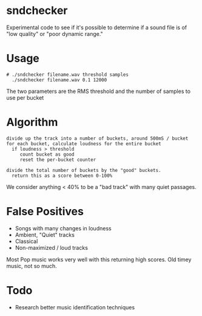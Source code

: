# sndchecker
Experimental code to see if it's possible to determine if a sound file is of "low quality" or "poor dynamic range."

# Usage
```
# ./sndchecker filename.wav threshold samples
  ./sndchecker filename.wav 0.1 12000
```

The two parameters are the RMS threshold and the number of samples to use per bucket


# Algorithm
```
divide up the track into a number of buckets, around 500mS / bucket
for each bucket, calculate loudness for the entire bucket
  if loudness > threshold                                                                                     
     count bucket as good
     reset the per-bucket counter                                                                                

divide the total number of buckets by the "good" buckets.                                                 
  return this as a score between 0-100%
```

We consider anything < 40% to be a "bad track" with many quiet passages.

# False Positives
* Songs with many changes in loudness
* Ambient, "Quiet" tracks
* Classical
* Non-maximized / loud tracks 

Most Pop music works very well with this returning high scores. Old timey music, not so much.

# Todo
* Research better music identification techniques

